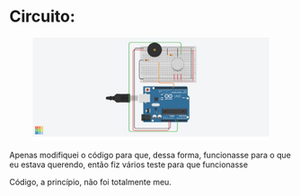 <h1>Circuito:</h1>

<figure>
    <img src="/circuito_arduino_2.png" alt="circuito_arduino_2.png">
</figure>
<p>Apenas modifiquei o código para que, dessa forma, funcionasse para o que eu estava querendo, então fiz vários teste para que funcionasse</p>
<p>Código, a princípio, não foi totalmente meu.</p>